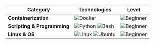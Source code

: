 | Category                    | Technologies                                                                                                                                                                                              | Level                                                     |
| --------------------------- | --------------------------------------------------------------------------------------------------------------------------------------------------------------------------------------------------------- | --------------------------------------------------------- |
| **Containerization**        | ![Docker](https://img.shields.io/badge/Docker-2496ED?style=for-the-badge&logo=docker&logoColor=white)                                                                                                     | ![Beginner](https://img.shields.io/badge/Beginner-yellow) |
| **Scripting & Programming** | ![Python](https://img.shields.io/badge/Python-3776AB?style=for-the-badge&logo=python&logoColor=white) ![Bash](https://img.shields.io/badge/Bash-4EAA25?style=for-the-badge&logo=gnu-bash&logoColor=white) | ![Beginner](https://img.shields.io/badge/Beginner-yellow) |
| **Linux & OS**              | ![Linux](https://img.shields.io/badge/Linux-FCC624?style=for-the-badge&logo=linux&logoColor=black) ![Ubuntu](https://img.shields.io/badge/Ubuntu-E95420?style=for-the-badge&logo=ubuntu&logoColor=white)  | ![Beginner](https://img.shields.io/badge/Beginner-yellow) |

<!--
**WorthlessBladyka/WorthlessBladyka** is a ✨ _special_ ✨ repository because its `README.md` (this file) appears on your GitHub profile.

Here are some ideas to get you started:

- 🔭 I’m currently working on ...
- 🌱 I’m currently learning ...
- 👯 I’m looking to collaborate on ...
- 🤔 I’m looking for help with ...
- 💬 Ask me about ...
- 📫 How to reach me: ...
- 😄 Pronouns: ...
- ⚡ Fun fact: ...
-->
